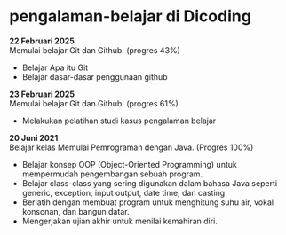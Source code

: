 # pengalaman-belajar di Dicoding

**22 Februari 2025**<br>
Memulai belajar Git dan Github. (progres 43%)
* Belajar Apa itu Git
* Belajar dasar-dasar penggunaan github

**23 Februari 2025**<br>
Memulai belajar Git dan Github. (progres 61%)
* Melakukan pelatihan studi kasus pengalaman belajar

**20 Juni 2021**<br>
Belajar kelas Memulai Pemrograman dengan Java. (Progres 100%)
* Belajar konsep OOP (Object-Oriented Programming) untuk mempermudah pengembangan sebuah program.
* Belajar class-class yang sering digunakan dalam bahasa Java seperti generic, exception, input output, date time, dan casting.
* Berlatih dengan membuat program untuk menghitung suhu air, vokal konsonan, dan bangun datar.
* Mengerjakan ujian akhir untuk menilai kemahiran diri.
